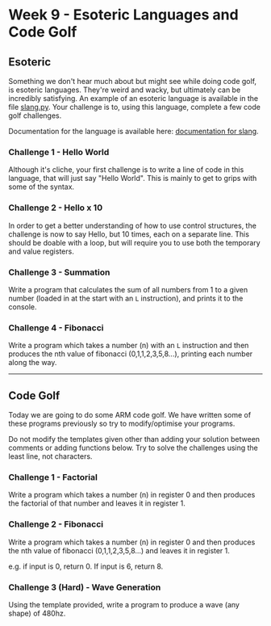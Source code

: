 # Week 9 - Esoteric Languages and Code Golf

## Esoteric

Something we don't hear much about but might see while doing code golf, is esoteric languages. They're weird and wacky, but ultimately can be incredibly satisfying. An example of an esoteric language is available in the file [slang.py](slang.py).
Your challenge is to, using this language, complete a few code golf challenges.

Documentation for the language is available here: [documentation for slang](slang-documentation.md).

### Challenge 1 - Hello World
Although it's cliche, your first challenge is to write a line of code in this language, that will just say "Hello World". This is mainly to get to grips with some of the syntax.

### Challenge 2 - Hello x 10
In order to get a better understanding of how to use control structures, the challenge is now to say Hello, but 10 times, each on a separate line. This should be doable with a loop, but will require you to use both the temporary and value registers.

### Challenge 3 - Summation
Write a program that calculates the sum of all numbers from 1 to a given number (loaded in at the start with an `L` instruction), and prints it to the console.

### Challenge 4 - Fibonacci
Write a program which takes a number (n) with an `L` instruction and then produces the nth value of fibonacci (0,1,1,2,3,5,8...), printing each number along the way.


---

## Code Golf

Today we are going to do some ARM code golf. We have written some of these programs previously so try to modify/optimise your programs.

Do not modify the templates given other than adding your solution between comments or adding functions below.
Try to solve the challenges using the least line, not characters.

### Challenge 1 - Factorial
Write a program which takes a number (n) in register 0 and then produces the factorial of that number and leaves it in register 1.

### Challenge 2 - Fibonacci
Write a program which takes a number (n) in register 0 and then produces the nth value of fibonacci (0,1,1,2,3,5,8...) and leaves it in register 1.

e.g. if input is 0, return 0. If input is 6, return 8.

### Challenge 3 (Hard) - Wave Generation
Using the template provided, write a program to produce a wave (any shape) of 480hz.